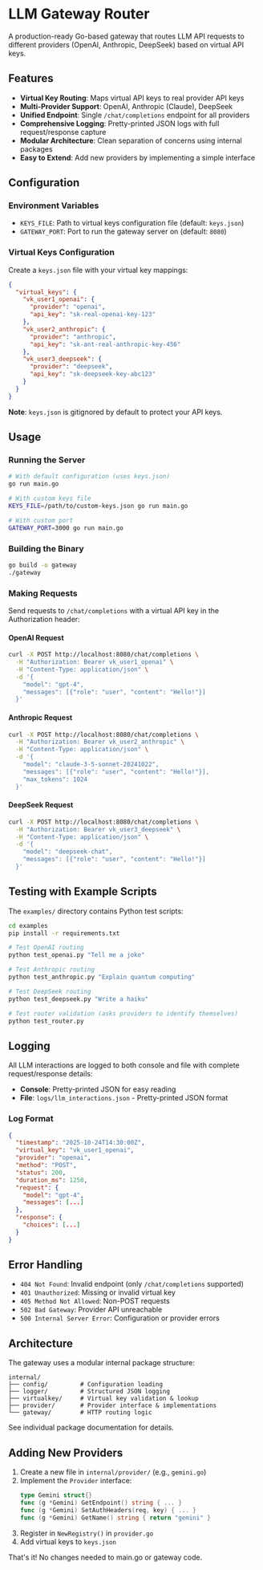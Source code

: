# LLM Gateway Router

A production-ready Go-based gateway that routes LLM API requests to different providers (OpenAI, Anthropic, DeepSeek) based on virtual API keys.

## Features

- **Virtual Key Routing**: Maps virtual API keys to real provider API keys
- **Multi-Provider Support**: OpenAI, Anthropic (Claude), DeepSeek
- **Unified Endpoint**: Single `/chat/completions` endpoint for all providers
- **Comprehensive Logging**: Pretty-printed JSON logs with full request/response capture
- **Modular Architecture**: Clean separation of concerns using internal packages
- **Easy to Extend**: Add new providers by implementing a simple interface

## Configuration

### Environment Variables

- `KEYS_FILE`: Path to virtual keys configuration file (default: `keys.json`)
- `GATEWAY_PORT`: Port to run the gateway server on (default: `8080`)

### Virtual Keys Configuration

Create a `keys.json` file with your virtual key mappings:

```json
{
  "virtual_keys": {
    "vk_user1_openai": {
      "provider": "openai",
      "api_key": "sk-real-openai-key-123"
    },
    "vk_user2_anthropic": {
      "provider": "anthropic",
      "api_key": "sk-ant-real-anthropic-key-456"
    },
    "vk_user3_deepseek": {
      "provider": "deepseek",
      "api_key": "sk-deepseek-key-abc123"
    }
  }
}
```

**Note**: `keys.json` is gitignored by default to protect your API keys.

## Usage

### Running the Server

```bash
# With default configuration (uses keys.json)
go run main.go

# With custom keys file
KEYS_FILE=/path/to/custom-keys.json go run main.go

# With custom port
GATEWAY_PORT=3000 go run main.go
```

### Building the Binary

```bash
go build -o gateway
./gateway
```

### Making Requests

Send requests to `/chat/completions` with a virtual API key in the Authorization header:

#### OpenAI Request
```bash
curl -X POST http://localhost:8080/chat/completions \
  -H "Authorization: Bearer vk_user1_openai" \
  -H "Content-Type: application/json" \
  -d '{
    "model": "gpt-4",
    "messages": [{"role": "user", "content": "Hello!"}]
  }'
```

#### Anthropic Request
```bash
curl -X POST http://localhost:8080/chat/completions \
  -H "Authorization: Bearer vk_user2_anthropic" \
  -H "Content-Type: application/json" \
  -d '{
    "model": "claude-3-5-sonnet-20241022",
    "messages": [{"role": "user", "content": "Hello!"}],
    "max_tokens": 1024
  }'
```

#### DeepSeek Request
```bash
curl -X POST http://localhost:8080/chat/completions \
  -H "Authorization: Bearer vk_user3_deepseek" \
  -H "Content-Type: application/json" \
  -d '{
    "model": "deepseek-chat",
    "messages": [{"role": "user", "content": "Hello!"}]
  }'
```

## Testing with Example Scripts

The `examples/` directory contains Python test scripts:

```bash
cd examples
pip install -r requirements.txt

# Test OpenAI routing
python test_openai.py "Tell me a joke"

# Test Anthropic routing
python test_anthropic.py "Explain quantum computing"

# Test DeepSeek routing
python test_deepseek.py "Write a haiku"

# Test router validation (asks providers to identify themselves)
python test_router.py
```

## Logging

All LLM interactions are logged to both console and file with complete request/response details:

- **Console**: Pretty-printed JSON for easy reading
- **File**: `logs/llm_interactions.json` - Pretty-printed JSON format

### Log Format

```json
{
  "timestamp": "2025-10-24T14:30:00Z",
  "virtual_key": "vk_user1_openai",
  "provider": "openai",
  "method": "POST",
  "status": 200,
  "duration_ms": 1250,
  "request": {
    "model": "gpt-4",
    "messages": [...]
  },
  "response": {
    "choices": [...]
  }
}
```

## Error Handling

- `404 Not Found`: Invalid endpoint (only `/chat/completions` supported)
- `401 Unauthorized`: Missing or invalid virtual key
- `405 Method Not Allowed`: Non-POST requests
- `502 Bad Gateway`: Provider API unreachable
- `500 Internal Server Error`: Configuration or provider errors

## Architecture

The gateway uses a modular internal package structure:

```
internal/
├── config/         # Configuration loading
├── logger/         # Structured JSON logging
├── virtualkey/     # Virtual key validation & lookup
├── provider/       # Provider interface & implementations
└── gateway/        # HTTP routing logic
```

See individual package documentation for details.

## Adding New Providers

1. Create a new file in `internal/provider/` (e.g., `gemini.go`)
2. Implement the `Provider` interface:
   ```go
   type Gemini struct{}
   func (g *Gemini) GetEndpoint() string { ... }
   func (g *Gemini) SetAuthHeaders(req, key) { ... }
   func (g *Gemini) GetName() string { return "gemini" }
   ```
3. Register in `NewRegistry()` in `provider.go`
4. Add virtual keys to `keys.json`

That's it! No changes needed to main.go or gateway code.
